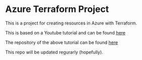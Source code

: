 # Azure Terraform Project

This is a project for creating resources in Azure with Terraform.

This is based on a Youtube tutorial and can be found [here](https://www.youtube.com/watch?v=V53AHWun17s)

The repository of the above tutorial can be found [here](https://github.com/morethancertified/terraform-azure)

This repo will be updated regurarly (hopefully).
